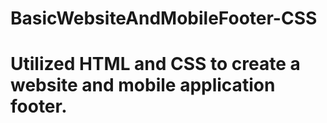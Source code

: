 # BasicWebsiteAndMobileFooter-CSS
# Utilized HTML and CSS to create a website and mobile application footer.
